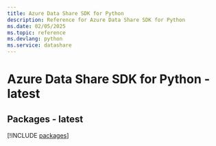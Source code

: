 ```yaml
---
title: Azure Data Share SDK for Python
description: Reference for Azure Data Share SDK for Python
ms.date: 02/05/2025
ms.topic: reference
ms.devlang: python
ms.service: datashare
---
```

# Azure Data Share SDK for Python - latest
## Packages - latest
[!INCLUDE [packages](data-share-index.md)]